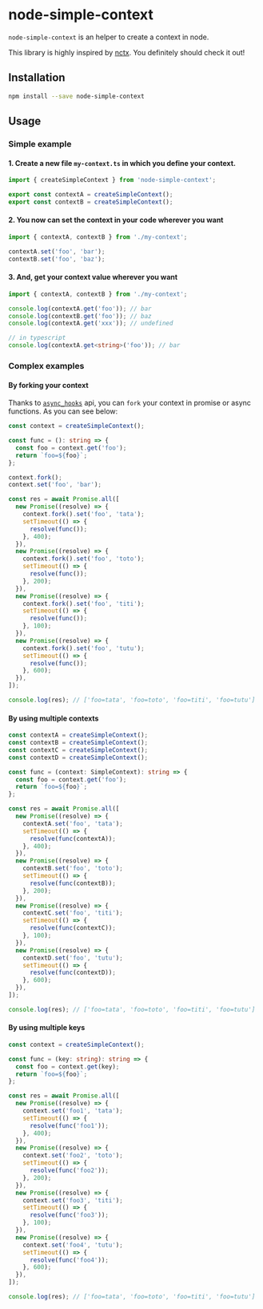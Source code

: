 # node-simple-context

`node-simple-context` is an helper to create a context in node.

This library is highly inspired by [nctx](https://github.com/devthejo/nctx). You definitely should check it out!

## Installation

```sh
npm install --save node-simple-context
```

## Usage

### Simple example

#### 1. Create a new file `my-context.ts` in which you define your context.

```ts
import { createSimpleContext } from 'node-simple-context';

export const contextA = createSimpleContext();
export const contextB = createSimpleContext();
```

#### 2. You now can set the context in your code wherever you want

```ts
import { contextA, contextB } from './my-context';

contextA.set('foo', 'bar');
contextB.set('foo', 'baz');
```

#### 3. And, get your context value wherever you want

```ts
import { contextA, contextB } from './my-context';

console.log(contextA.get('foo')); // bar
console.log(contextB.get('foo')); // baz
console.log(contextA.get('xxx')); // undefined

// in typescript
console.log(contextA.get<string>('foo')); // bar
```

### Complex examples

#### By forking your context

Thanks to [`async_hooks`](https://nodejs.org/api/async_hooks.html) api, you can `fork` your context in promise or async functions. As you can see below:

```ts
const context = createSimpleContext();

const func = (): string => {
  const foo = context.get('foo');
  return `foo=${foo}`;
};

context.fork();
context.set('foo', 'bar');

const res = await Promise.all([
  new Promise((resolve) => {
    context.fork().set('foo', 'tata');
    setTimeout(() => {
      resolve(func());
    }, 400);
  }),
  new Promise((resolve) => {
    context.fork().set('foo', 'toto');
    setTimeout(() => {
      resolve(func());
    }, 200);
  }),
  new Promise((resolve) => {
    context.fork().set('foo', 'titi');
    setTimeout(() => {
      resolve(func());
    }, 100);
  }),
  new Promise((resolve) => {
    context.fork().set('foo', 'tutu');
    setTimeout(() => {
      resolve(func());
    }, 600);
  }),
]);

console.log(res); // ['foo=tata', 'foo=toto', 'foo=titi', 'foo=tutu']
```

#### By using multiple contexts

```ts
const contextA = createSimpleContext();
const contextB = createSimpleContext();
const contextC = createSimpleContext();
const contextD = createSimpleContext();

const func = (context: SimpleContext): string => {
  const foo = context.get('foo');
  return `foo=${foo}`;
};

const res = await Promise.all([
  new Promise((resolve) => {
    contextA.set('foo', 'tata');
    setTimeout(() => {
      resolve(func(contextA));
    }, 400);
  }),
  new Promise((resolve) => {
    contextB.set('foo', 'toto');
    setTimeout(() => {
      resolve(func(contextB));
    }, 200);
  }),
  new Promise((resolve) => {
    contextC.set('foo', 'titi');
    setTimeout(() => {
      resolve(func(contextC));
    }, 100);
  }),
  new Promise((resolve) => {
    contextD.set('foo', 'tutu');
    setTimeout(() => {
      resolve(func(contextD));
    }, 600);
  }),
]);

console.log(res); // ['foo=tata', 'foo=toto', 'foo=titi', 'foo=tutu']
```

#### By using multiple keys

```ts
const context = createSimpleContext();

const func = (key: string): string => {
  const foo = context.get(key);
  return `foo=${foo}`;
};

const res = await Promise.all([
  new Promise((resolve) => {
    context.set('foo1', 'tata');
    setTimeout(() => {
      resolve(func('foo1'));
    }, 400);
  }),
  new Promise((resolve) => {
    context.set('foo2', 'toto');
    setTimeout(() => {
      resolve(func('foo2'));
    }, 200);
  }),
  new Promise((resolve) => {
    context.set('foo3', 'titi');
    setTimeout(() => {
      resolve(func('foo3'));
    }, 100);
  }),
  new Promise((resolve) => {
    context.set('foo4', 'tutu');
    setTimeout(() => {
      resolve(func('foo4'));
    }, 600);
  }),
]);

console.log(res); // ['foo=tata', 'foo=toto', 'foo=titi', 'foo=tutu']
```
